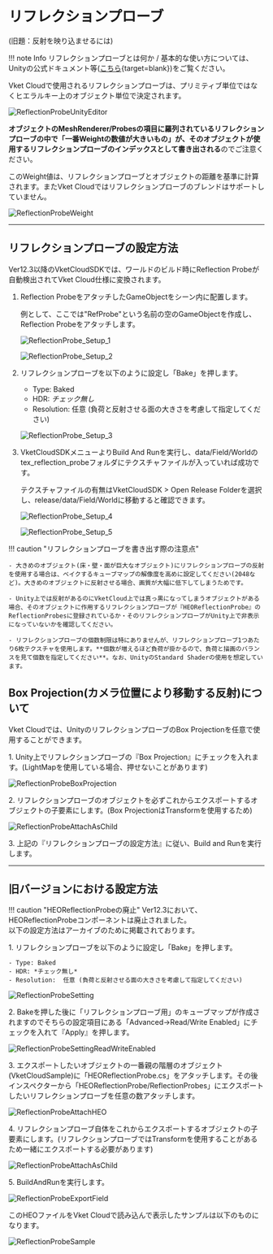# リフレクションプローブ

(旧題：反射を映り込ませるには)

!!! note Info
    リフレクションプローブとは何か / 基本的な使い方については、Unityの公式ドキュメント等([こちら](https://docs.unity3d.com/ja/2019.4/Manual/class-ReflectionProbe.html){target=blank})をご覧ください。

Vket Cloudで使用されるリフレクションプローブは、プリミティブ単位ではなくヒエラルキー上のオブジェクト単位で決定されます。

![ReflectionProbeUnityEditor](img/ReflectionProbeUnityEditor.jpg)

**オブジェクトのMeshRenderer/Probesの項目に羅列されているリフレクションプローブの中で「一番Weightの数値が大きいもの」が、そのオブジェクトが使用するリフレクションプローブのインデックスとして書き出される**のでご注意ください。

このWeight値は、リフレクションプローブとオブジェクトの距離を基準に計算されます。またVket Cloudではリフレクションプローブのブレンドはサポートしていません。

![ReflectionProbeWeight](img/ReflectionProbeWeight.jpg)

---

## リフレクションプローブの設定方法

Ver12.3以降のVketCloudSDKでは、ワールドのビルド時にReflection Probeが自動検出されてVket Cloud仕様に変換されます。

1. Reflection ProbeをアタッチしたGameObjectをシーン内に配置します。

    例として、ここでは"RefProbe"という名前の空のGameObjectを作成し、Reflection Probeをアタッチします。

    ![ReflectionProbe_Setup_1](img/ReflectionProbe_Setup_1.jpg)

    ![ReflectionProbe_Setup_2](img/ReflectionProbe_Setup_2.jpg)

2. リフレクションプローブを以下のように設定し「Bake」を押します。

    - Type: Baked
    - HDR: *チェック無し*
    - Resolution:  任意 (負荷と反射させる面の大きさを考慮して指定してください)

    ![ReflectionProbe_Setup_3](img/ReflectionProbe_Setup_3.jpg)

3. VketCloudSDKメニューよりBuild And Runを実行し、data/Field/Worldのtex_reflection_probeフォルダにテクスチャファイルが入っていれば成功です。

    テクスチャファイルの有無はVketCloudSDK > Open Release Folderを選択し、release/data/Field/Worldに移動すると確認できます。

    ![ReflectionProbe_Setup_4](img/ReflectionProbe_Setup_4.jpg)

    ![ReflectionProbe_Setup_5](img/ReflectionProbe_Setup_5.jpg)

!!! caution "リフレクションプローブを書き出す際の注意点"

    - 大きめのオブジェクト(床・壁・面が巨大なオブジェクト)にリフレクションプローブの反射を使用する場合は、ベイクするキューブマップの解像度を高めに設定してください(2048など)。大きめのオブジェクトに反射させる場合、画質が大幅に低下してしまうためです。

    - Unity上では反射があるのにVketCloud上では真っ黒になってしまうオブジェクトがある場合、そのオブジェクトに作用するリフレクションプローブが『HEOReflectionProbe』のReflectionProbesに登録されているか・そのリフレクションプローブがUnity上で非表示になっていないかを確認してください。

    - リフレクションプローブの個数制限は特にありませんが、リフレクションプローブ1つあたり6枚テクスチャを使用します。**個数が増えるほど負荷が掛かるので、負荷と描画のバランスを見て個数を指定してください**。なお、UnityのStandard Shaderの使用を想定しています。

## Box Projection(カメラ位置により移動する反射)について

Vket Cloudでは、UnityのリフレクションプローブのBox Projectionを任意で使用することができます。

1\. Unity上でリフレクションプローブの『Box Projection』にチェックを入れます。(LightMapを使用している場合、押せないことがあります)

![ReflectionProbeBoxProjection](img/ReflectionProbeBoxProjection.jpg)

2\. リフレクションプローブのオブジェクトを必ずこれからエクスポートするオブジェクトの子要素にします。(Box ProjectionはTransformを使用するため)

![ReflectionProbeAttachAsChild](img/ReflectionProbeAttachAsChild.jpg)

3\. 上記の『リフレクションプローブの設定方法』に従い、Build and Runを実行します。

---

## 旧バージョンにおける設定方法

!!! caution "HEOReflectionProbeの廃止"
    Ver12.3において、HEOReflectionProbeコンポーネントは廃止されました。<br>
    以下の設定方法はアーカイブのために掲載されております。

1\. リフレクションプローブを以下のように設定し「Bake」を押します。

    - Type: Baked 
    - HDR: *チェック無し* 
    - Resolution:  任意 (負荷と反射させる面の大きさを考慮して指定してください) 

![ReflectionProbeSetting](img/ReflectionProbeSetting.jpg)

2\. Bakeを押した後に「リフレクションプローブ用」のキューブマップが作成されますのでそちらの設定項目にある「Advanced→Read/Write Enabled」にチェックを入れて『Apply』を押します。

![ReflectionProbeSettingReadWriteEnabled](img/ReflectionProbeReadWriteEnabled.jpg)

3\. エクスポートしたいオブジェクトの一番親の階層のオブジェクト(VketCloudSample)に「HEOReflectionProbe.cs」をアタッチします。その後インスペクターから「HEOReflectionProbe/ReflectionProbes」にエクスポートしたいリフレクションプローブを任意の数アタッチします。

![ReflectionProbeAttachHEO](img/ReflectionProbeAttachHEO.jpg)

4\. リフレクションプローブ自体をこれからエクスポートするオブジェクトの子要素にします。(リフレクションプローブではTransformを使用することがあるため一緒にエクスポートする必要があります)

![ReflectionProbeAttachAsChild](img/ReflectionProbeAttachAsChild.jpg)

5\. BuildAndRunを実行します。

![ReflectionProbeExportField](img/ReflectionProbeExportField.jpg)

このHEOファイルをVket Cloudで読み込んで表示したサンプルは以下のものになります。

![ReflectionProbeSample](img/ReflectionProbeSample.jpg)
